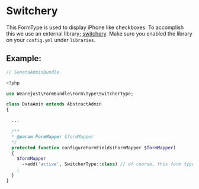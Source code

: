 # Switchery
This FormType is used to display iPhone like checkboxes. To accomplish this we use an external library; [switchery](http://abpetkov.github.io/switchery/). Make sure you enabled the library on your ```config.yml``` under ```libraries```.

## Example:
```php
// SonataAdminBundle

<?php

use Wearejust\FormBundle\Form\Type\SwitcherType;

class DataAmin extends AbstractAdmin
{

  ...

  /**
  * @param FormMapper $formMapper
  */
  protected function configureFormFields(FormMapper $formMapper)
  {
    $formMapper
      ->add('active', SwitcherType::class) // of course, this form type could also be used in Symfony FormBuilder
    ;
  }
}
```
